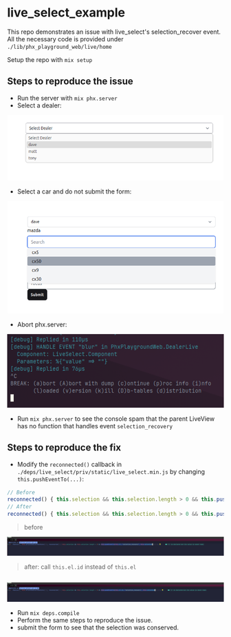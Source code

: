 # live_select_example

This repo demonstrates an issue with live_select's selection_recover event.
All the necessary code is provided under `./lib/phx_playground_web/live/home`

Setup the repo with `mix setup`

## Steps to reproduce the issue

 * Run the server with `mix phx.server`
 * Select a dealer:

 ![dealer](./docs/assets/dealer-select.png)

 * Select a car and do not submit the form:

 ![car](./docs/assets/car-select.png)

 * Abort phx.server:

 ![abort](./docs/assets/abort.png)

 * Run `mix phx.server` to see the console spam that the parent LiveView has no
   function that handles event `selection_recovery`

## Steps to reproduce the fix

 * Modify the `reconnected()` callback in `./deps/live_select/priv/static/live_select.min.js` by changing `this.pushEventTo(...)`:

```javascript
// Before
reconnected() { this.selection && this.selection.length > 0 && this.pushEventTo(this.el, "selection_recovery", this.selection) }
// After                                                                       change --↴
reconnected() { this.selection && this.selection.length > 0 && this.pushEventTo(this.el.id, "selection_recovery", this.selection) }

```
 > before

 ![before](./docs/assets/before.png)

 > after: call `this.el.id` instead of `this.el`

```javascript
```

 ![after](./docs/assets/after.png)

 * Run `mix deps.compile`
 * Perform the same steps to reproduce the issue.
 * submit the form to see that the selection was conserved.
